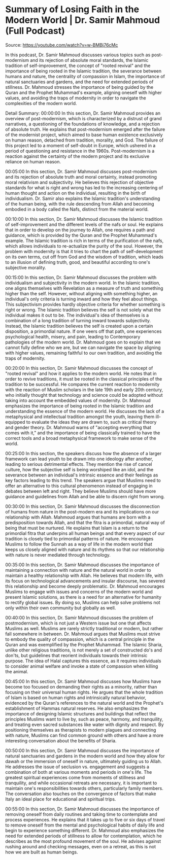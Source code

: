 # Summary of Losing Faith in the Modern World | Dr. Samir Mahmoud (Full Podcast)

Source: https://youtube.com/watch?v=w-BMBj76cMc

In this podcast, Dr. Samir Mahmoud discusses various topics such as post-modernism and its rejection of absolute moral standards, the Islamic tradition of self-improvement, the concept of "rooted revival" and the importance of being rooted in the Islamic tradition, the severance between humans and nature, the centrality of compassion in Islam, the importance of natural sanctuaries and gardens, and the need for extended periods of stillness. Dr. Mahmoud stresses the importance of being guided by the Quran and the Prophet Muhammad's example, aligning oneself with higher values, and avoiding the traps of modernity in order to navigate the complexities of the modern world.

Detail Summary: 
00:00:00
In this section, Dr. Samir Mahmoud provides an overview of post-modernism, which is characterized by a distrust of grand narratives, a questioning of the foundations of knowledge, and a rejection of absolute truth. He explains that post-modernism emerged after the failure of the modernist project, which aimed to base human existence exclusively on human reason, detached from tradition, morality, and God. The failure of this project led to a moment of self-doubt in Europe, which ushered in a period of questioning and resistance in the 1960s. Post-modernism is a reaction against the certainty of the modern project and its exclusive reliance on human reason.

00:05:00
In this section, Dr. Samir Mahmoud discusses post-modernism and its rejection of absolute truth and moral certainty, instead promoting moral relativism and subjectivity. He believes this rejection of objective standards for what is right and wrong has led to the increasing centering of human thought and action on the individual, resulting in the birth of individualism. Dr. Samir also explains the Islamic tradition's understanding of the human being, with the rule descending from Allah and becoming embodied in a body called the Nafs, distinct from the material world.

00:10:00
In this section, Dr. Samir Mahmoud discusses the Islamic tradition of self-improvement and the different levels of the nafs or soul. He explains that in order to develop on the journey to Allah, one requires a path and guidance, which is provided by the Quran and the Prophet Muhammad's example. The Islamic tradition is rich in terms of the purification of the nafs, which allows individuals to re-actualize the purity of the soul. However, the problem with modernity is that it tries to chart the path of self-development on its own terms, cut off from God and the wisdom of tradition, which leads to an illusion of defining truth, good, and beautiful according to one's subjective morality.

00:15:00
In this section, Dr. Samir Mahmoud discusses the problem with individualism and subjectivity in the modern world. In the Islamic tradition, one aligns themselves with Revelation as a measure of truth and something higher than the self. However, without aligning with something higher, an individual's only criteria is turning inward and how they feel about things. This subjectivism provides hardly objective criteria for whether something is right or wrong. The Islamic tradition believes the self is not solely what the individual makes it out to be. The individual's idea of themselves is a combination of a long tradition of turning inward towards subjectivity.  Instead, the Islamic tradition believes the self is created upon a certain disposition, a primordial nature. If one veers off that path, one experiences psychological health, misery, and pain, leading to Contemporary pathologies of the modern world. Dr. Mahmoud goes on to explain that we cannot fully define who we are, but we can navigate the space by aligning with higher values, remaining faithful to our own tradition, and avoiding the traps of modernity.

00:20:00
In this section, Dr. Samir Mahmoud discusses the concept of "rooted revival" and how it applies to the modern world. He notes that in order to revive traditions, it must be rooted in the classical principles of the tradition to be successful. He compares the current reaction to modernity with the reaction of Muslim scholars in the late 19th and early 20th century, who initially thought that technology and science could be adopted without taking into account the embedded values of modernity. Dr. Mahmoud emphasizes the importance of being rooted in the Islamic tradition and understanding the essence of the modern world. He discusses the lack of a metaphysical and intellectual tradition amongst the youth, leaving them ill-equipped to evaluate the ideas they are drawn to, such as critical theory and gender theory. Dr. Mahmoud warns of "accepting everything that comes with it," and the importance of being classically trained to have the correct tools and a broad metaphysical framework to make sense of the world.

00:25:00
In this section, the speakers discuss how the absence of a larger framework can lead youth to be drawn into one ideology after another, leading to serious detrimental effects. They mention the rise of cancel culture, how the subjective self is being worshiped like an idol, and the severance between an individual's intrinsic essence and their feelings as key factors leading to this trend. The speakers argue that Muslims need to offer an alternative to this cultural phenomenon instead of engaging in debates between left and right. They believe Muslims should have more guidance and guidelines from Allah and be able to discern right from wrong.

00:30:00
In this section, Dr. Samir Mahmoud discusses the disconnection of humans from nature in the post-modern era and its implications on our relationship with Allah. Mahmoud argues that humans are born with a predisposition towards Allah, and that the fitra is a primordial, natural way of being that must be nurtured. He explains that Islam is a return to the primordial fitra that underpins all human beings and that every aspect of our tradition is closely tied to primordial patterns of nature. He encourages Muslims to follow the Sunnah as a way of life in the modern world that keeps us closely aligned with nature and its rhythms so that our relationship with nature is never mediated through technology.

00:35:00
In this section, Dr. Samir Mahmoud discusses the importance of maintaining a connection with nature and the natural world in order to maintain a healthy relationship with Allah. He believes that modern life, with its focus on technological advancements and insular discourse, has severed this relationship and become deeply problematic. Dr. Mahmoud encourages Muslims to engage with issues and concerns of the modern world and present Islamic solutions, as there is a need for an alternative for humanity to rectify global issues. By doing so, Muslims can help solve problems not only within their own community but globally as well.

00:40:00
In this section, Dr. Samir Mahmoud discusses the problem of postmodernism, which is not just a Western issue but one that affects Muslims as well. Muslims are rarely strictly traditional or modern, but rather fall somewhere in between. Dr. Mahmoud argues that Muslims must strive to embody the quality of compassion, which is a central principle in the Quran and was exemplified by the Prophet Muhammad. The Islamic Sharia, unlike other religious traditions, is not merely a set of constructed do's and don'ts, but guidelines that reorient individuals towards their intrinsic purpose. The idea of Halal captures this essence, as it requires individuals to consider animal welfare and invoke a state of compassion when killing the animal.

00:45:00
In this section, Dr. Samir Mahmoud discusses how Muslims have become too focused on demanding their rights as a minority, rather than focusing on their universal human rights. He argues that the whole tradition of Islam is based on human rights and intrinsically natural behavior, evidenced by the Quran's references to the natural world and the Prophet's establishment of Hammas natural reserves. He also emphasizes the importance of designing Islamic structures and buildings that reflect the principles Muslims want to live by, such as peace, harmony, and tranquility, and treating even sacred substances like water with dignity and respect. By positioning themselves as therapists to modern plagues and connecting with nature, Muslims can find common ground with others and have a more interesting conversation about the benefits of Sharia.

00:50:00
In this section, Dr. Samir Mahmoud discusses the importance of natural sanctuaries and gardens in the modern world and how they allow for dawah or the immersion of oneself in nature, ultimately guiding us to Allah. He addresses the issue of seclusion vs. engagement and suggests a combination of both at various moments and periods in one's life. The greatest spiritual experiences come from moments of stillness and tranquility, and while occasional retreats are necessary, it is important to maintain one's responsibilities towards others, particularly family members. The conversation also touches on the convergence of factors that make Italy an ideal place for educational and spiritual trips.

00:55:00
In this section, Dr. Samir Mahmoud discusses the importance of removing oneself from daily routines and taking time to contemplate and process experiences. He explains that it takes up to five or six days of travel to remove oneself from the mental and psychological habits of daily life and begin to experience something different. Dr. Mahmoud also emphasizes the need for extended periods of stillness to allow for contemplation, which he describes as the most profound movement of the soul. He advises against rushing around and checking messages, even on a retreat, as this is not how we are built as human beings.


